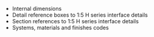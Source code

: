 - Internal dimensions
- Detail reference boxes to 1:5 H series interface details
- Section references to 1:5 H series interface details
- Systems, materials and finishes codes